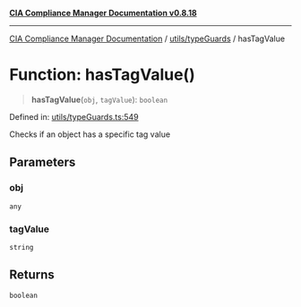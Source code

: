 [**CIA Compliance Manager Documentation v0.8.18**](../../../README.md)

***

[CIA Compliance Manager Documentation](../../../modules.md) / [utils/typeGuards](../README.md) / hasTagValue

# Function: hasTagValue()

> **hasTagValue**(`obj`, `tagValue`): `boolean`

Defined in: [utils/typeGuards.ts:549](https://github.com/Hack23/cia-compliance-manager/blob/509f2f6138f4e24aa7fe1ae9432ec1ccefbe5f32/src/utils/typeGuards.ts#L549)

Checks if an object has a specific tag value

## Parameters

### obj

`any`

### tagValue

`string`

## Returns

`boolean`
